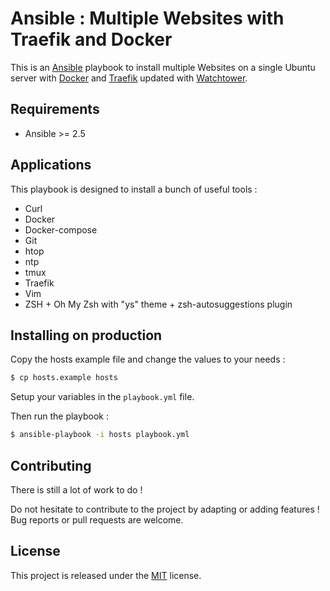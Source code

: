 # Ansible : Multiple Websites with Traefik and Docker

This is an [Ansible](https://www.ansible.com) playbook to install multiple Websites on a single Ubuntu server with [Docker](https://www.docker.com) and [Traefik](https://traefik.io) updated with [Watchtower](https://github.com/v2tec/watchtower).

## Requirements

+ Ansible >= 2.5

## Applications

This playbook is designed to install a bunch of useful tools :

+ Curl
+ Docker
+ Docker-compose
+ Git
+ htop
+ ntp
+ tmux
+ Traefik
+ Vim
+ ZSH + Oh My Zsh with "ys" theme + zsh-autosuggestions plugin

## Installing on production

Copy the hosts example file and change the values to your needs :

```bash
$ cp hosts.example hosts
```

Setup your variables in the ```playbook.yml``` file.

Then run the playbook :

```bash
$ ansible-playbook -i hosts playbook.yml
```

## Contributing

There is still a lot of work to do !

Do not hesitate to contribute to the project by adapting or adding features ! Bug reports or pull requests are welcome.

## License

This project is released under the [MIT](http://opensource.org/licenses/MIT) license.
